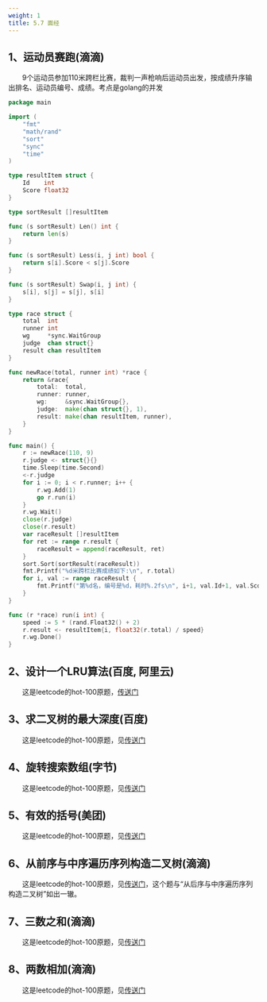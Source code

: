 ```yaml
---
weight: 1
title: 5.7 面经
---
```


## 1、运动员赛跑(滴滴)

&emsp;&emsp;9个运动员参加110米跨栏比赛，裁判一声枪响后运动员出发，按成绩升序输出排名、运动员编号、成绩。考点是golang的并发

```go
package main

import (
	"fmt"
	"math/rand"
	"sort"
	"sync"
	"time"
)

type resultItem struct {
	Id    int
	Score float32
}

type sortResult []resultItem

func (s sortResult) Len() int {
	return len(s)
}

func (s sortResult) Less(i, j int) bool {
	return s[i].Score < s[j].Score
}

func (s sortResult) Swap(i, j int) {
	s[i], s[j] = s[j], s[i]
}

type race struct {
	total  int
	runner int
	wg     *sync.WaitGroup
	judge  chan struct{}
	result chan resultItem
}

func newRace(total, runner int) *race {
	return &race{
		total:  total,
		runner: runner,
		wg:     &sync.WaitGroup{},
		judge:  make(chan struct{}, 1),
		result: make(chan resultItem, runner),
	}
}

func main() {
	r := newRace(110, 9)
	r.judge <- struct{}{}
	time.Sleep(time.Second)
	<-r.judge
	for i := 0; i < r.runner; i++ {
		r.wg.Add(1)
		go r.run(i)
	}
	r.wg.Wait()
	close(r.judge)
	close(r.result)
	var raceResult []resultItem
	for ret := range r.result {
		raceResult = append(raceResult, ret)
	}
	sort.Sort(sortResult(raceResult))
	fmt.Printf("%d米跨栏比赛成绩如下:\n", r.total)
	for i, val := range raceResult {
		fmt.Printf("第%d名，编号是%d，耗时%.2fs\n", i+1, val.Id+1, val.Score)
	}
}

func (r *race) run(i int) {
	speed := 5 * (rand.Float32() + 2)
	r.result <- resultItem{i, float32(r.total) / speed}
	r.wg.Done()
}

```

## 2、设计一个LRU算法(百度, 阿里云)

&emsp;&emsp;这是leetcode的hot-100原题，[传送门](https://yswang837.github.io/docs/example/leetcode/5.1-hot100/#146lru%E7%BC%93%E5%AD%98)

## 3、求二叉树的最大深度(百度)

&emsp;&emsp;这是leetcode的hot-100原题，见[传送门](https://yswang837.github.io/docs/example/leetcode/5.1-hot100/#104-%E4%BA%8C%E5%8F%89%E6%A0%91%E7%9A%84%E6%9C%80%E5%A4%A7%E6%B7%B1%E5%BA%A6)

## 4、旋转搜索数组(字节)

&emsp;&emsp;这是leetcode的hot-100原题，见[传送门](https://yswang837.github.io/docs/example/leetcode/5.1-hot100/#33%E6%90%9C%E7%B4%A2%E6%97%8B%E8%BD%AC%E6%8E%92%E5%BA%8F%E6%95%B0%E7%BB%84)

## 5、有效的括号(美团)

&emsp;&emsp;这是leetcode的hot-100原题，见[传送门](https://yswang837.github.io/docs/example/leetcode/5.1-hot100/#20-%E6%9C%89%E6%95%88%E7%9A%84%E6%8B%AC%E5%8F%B7)

## 6、从前序与中序遍历序列构造二叉树(滴滴)

&emsp;&emsp;这是leetcode的hot-100原题，见[传送门](https://yswang837.github.io/docs/example/leetcode/5.1-hot100/#105-%E4%BB%8E%E5%89%8D%E5%BA%8F%E4%B8%8E%E4%B8%AD%E5%BA%8F%E9%81%8D%E5%8E%86%E5%BA%8F%E5%88%97%E6%9E%84%E9%80%A0%E4%BA%8C%E5%8F%89%E6%A0%91)，这个题与“从后序与中序遍历序列构造二叉树”如出一辙。

## 7、三数之和(滴滴)

&emsp;&emsp;这是leetcode的hot-100原题，见[传送门](https://yswang837.github.io/docs/example/leetcode/5.1-hot100/#15%E4%B8%89%E6%95%B0%E4%B9%8B%E5%92%8C)

## 8、两数相加(滴滴)

&emsp;&emsp;这是leetcode的hot-100原题，见[传送门](https://yswang837.github.io/docs/example/leetcode/5.1-hot100/#2-%E4%B8%A4%E6%95%B0%E7%9B%B8%E5%8A%A0)
